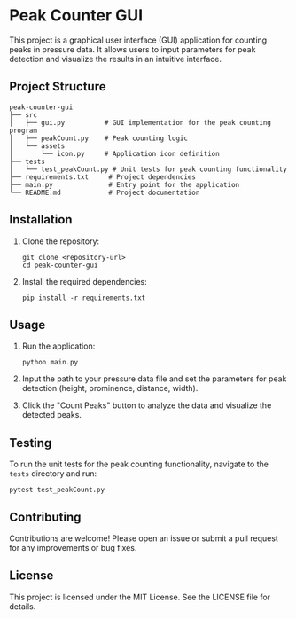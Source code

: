 # Peak Counter GUI

This project is a graphical user interface (GUI) application for counting peaks in pressure data. It allows users to input parameters for peak detection and visualize the results in an intuitive interface.

## Project Structure

```
peak-counter-gui
├── src
│   ├── gui.py          # GUI implementation for the peak counting program
│   ├── peakCount.py    # Peak counting logic
│   └── assets
│       └── icon.py     # Application icon definition
├── tests
│   └── test_peakCount.py # Unit tests for peak counting functionality
├── requirements.txt     # Project dependencies
├── main.py              # Entry point for the application
└── README.md            # Project documentation
```

## Installation

1. Clone the repository:
   ```
   git clone <repository-url>
   cd peak-counter-gui
   ```

2. Install the required dependencies:
   ```
   pip install -r requirements.txt
   ```

## Usage

1. Run the application:
   ```
   python main.py
   ```

2. Input the path to your pressure data file and set the parameters for peak detection (height, prominence, distance, width).

3. Click the "Count Peaks" button to analyze the data and visualize the detected peaks.

## Testing

To run the unit tests for the peak counting functionality, navigate to the `tests` directory and run:
```
pytest test_peakCount.py
```

## Contributing

Contributions are welcome! Please open an issue or submit a pull request for any improvements or bug fixes.

## License

This project is licensed under the MIT License. See the LICENSE file for details.